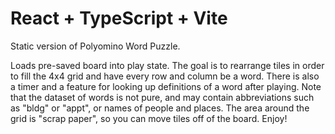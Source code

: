 # React + TypeScript + Vite

Static version of Polyomino Word Puzzle.

Loads pre-saved board into play state. The goal is to rearrange tiles in order to fill the 4x4 grid and have every row and column be a word. There is also a timer and a feature for looking up definitions of a word after playing. Note that the dataset of words is not pure, and may contain abbreviations such as "bldg" or "appt", or names of people and places. The area around the grid is "scrap paper", so you can move tiles off of the board. Enjoy!
